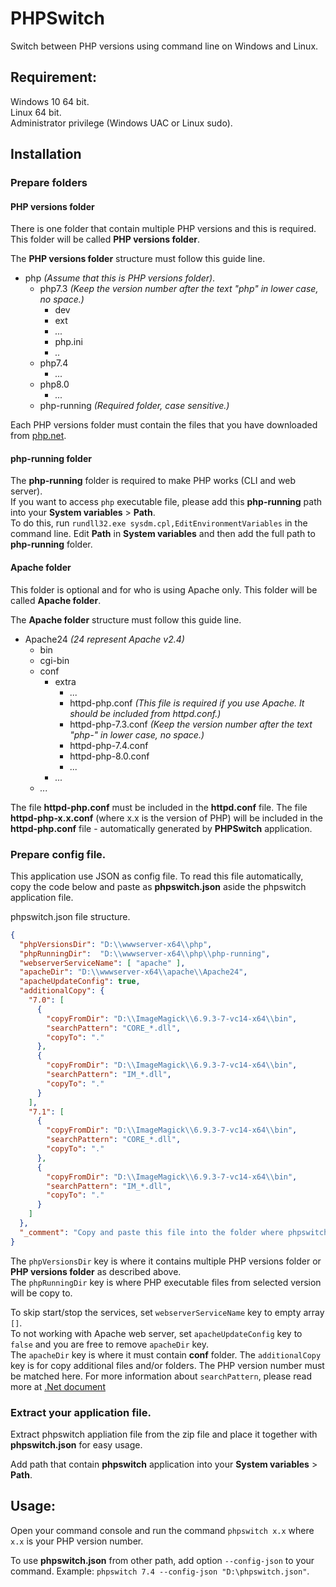 ﻿# PHPSwitch

Switch between PHP versions using command line on Windows and Linux.

## Requirement:
Windows 10 64 bit.<br>
Linux 64 bit.<br>
Administrator privilege (Windows UAC or Linux sudo).

## Installation

### Prepare folders
#### PHP versions folder
There is one folder that contain multiple PHP versions and this is required. This folder will be called **PHP versions folder**.

The **PHP versions folder** structure must follow this guide line.

* php *(Assume that this is PHP versions folder)*.
	* php7.3 *(Keep the version number after the text "php" in lower case, no space.)*
		* dev
		* ext
		* *...*
		* php.ini
		* *..*
     * php7.4
     	* *...*
     * php8.0
       * *...*
	 * php-running *(Required folder, case sensitive.)*

Each PHP versions folder must contain the files that you have downloaded from [php.net](https://php.net).

#### php-running folder
The **php-running** folder is required to make PHP works (CLI and web server).<br>
If you want to access `php` executable file, please add this **php-running** path into your **System variables** > **Path**.<br>
To do this, run `rundll32.exe sysdm.cpl,EditEnvironmentVariables` in the command line. Edit **Path** in **System variables** and then add the full path to **php-running** folder.

#### Apache folder
This folder is optional and for who is using Apache only. This folder will be called **Apache folder**.

The **Apache folder** structure must follow this guide line.

* Apache24 *(24 represent Apache v2.4)*
	* bin
	* cgi-bin
	* conf
		* extra
			* *...*
			* httpd-php.conf *(This file is required if you use Apache. It should be included from httpd.conf.)*
			* httpd-php-7.3.conf *(Keep the version number after the text "php-" in lower case, no space.)*
			* httpd-php-7.4.conf
			* httpd-php-8.0.conf
			* *...*
		* *...*
	* *...*

The file **httpd-php.conf** must be included in the **httpd.conf** file. The file **httpd-php-x.x.conf** (where x.x is the version of PHP) will be included in the **httpd-php.conf** file -  automatically generated by **PHPSwitch** application.

### Prepare config file.
This application use JSON as config file. To read this file automatically, copy the code below and paste as **phpswitch.json** aside the phpswitch application file.

phpswitch.json file structure.
```json
{
  "phpVersionsDir": "D:\\wwwserver-x64\\php",
  "phpRunningDir":  "D:\\wwwserver-x64\\php\\php-running",
  "webserverServiceName": [ "apache" ],
  "apacheDir": "D:\\wwwserver-x64\\apache\\Apache24",
  "apacheUpdateConfig": true,
  "additionalCopy": {
    "7.0": [
      {
        "copyFromDir": "D:\\ImageMagick\\6.9.3-7-vc14-x64\\bin",
        "searchPattern": "CORE_*.dll",
        "copyTo": "."
      },
      {
        "copyFromDir": "D:\\ImageMagick\\6.9.3-7-vc14-x64\\bin",
        "searchPattern": "IM_*.dll",
        "copyTo": "."
      }
    ],
    "7.1": [
      {
        "copyFromDir": "D:\\ImageMagick\\6.9.3-7-vc14-x64\\bin",
        "searchPattern": "CORE_*.dll",
        "copyTo": "."
      },
      {
        "copyFromDir": "D:\\ImageMagick\\6.9.3-7-vc14-x64\\bin",
        "searchPattern": "IM_*.dll",
        "copyTo": "."
      }
    ]
  },
  "_comment": "Copy and paste this file into the folder where phpswitch application is. Modify path above to your real path. Then run the `phpswitch` command."
}
```
The `phpVersionsDir` key is where it contains multiple PHP versions folder or **PHP versions folder** as described above.<br>
The `phpRunningDir` key is where PHP executable files from selected version will be copy to.

To skip start/stop the services, set `webserverServiceName` key to empty array `[]`.<br>
To not working with Apache web server, set `apacheUpdateConfig` key to `false` and you are free to remove `apacheDir` key.<br>
The `apacheDir` key is where it must contain **conf** folder.
The `additionalCopy` key is for copy additional files and/or folders. The PHP version number must be matched here. For more information about `searchPattern`, please read more at [.Net document](https://docs.microsoft.com/en-us/dotnet/api/system.io.directory.getdirectories?view=net-5.0#System_IO_Directory_GetDirectories_System_String_System_String_)

### Extract your application file.

Extract phpswitch appliation file from the zip file and place it together with **phpswitch.json** for easy usage.

Add path that contain **phpswitch** application into your **System variables** > **Path**.

## Usage:
Open your command console and run the command `phpswitch x.x` where `x.x` is your PHP version number.

To use **phpswitch.json** from other path, add option `--config-json` to your command. Example: `phpswitch 7.4 --config-json "D:\phpswitch.json"`.
